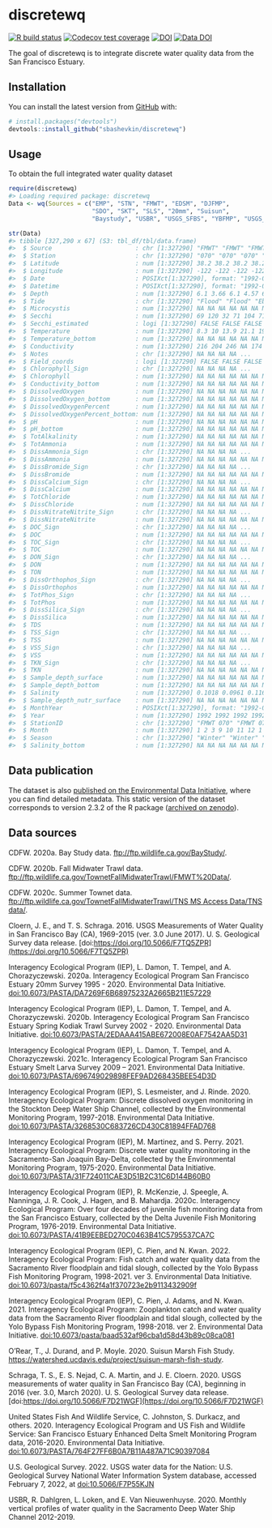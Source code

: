 
<!-- README.md is generated from README.Rmd. Please edit that file -->

# discretewq

<!-- badges: start -->

[![R build
status](https://github.com/sbashevkin/discretewq/workflows/R-CMD-check/badge.svg)](https://github.com/sbashevkin/discretewq/actions)
[![Codecov test
coverage](https://codecov.io/gh/sbashevkin/discretewq/branch/main/graph/badge.svg)](https://codecov.io/gh/sbashevkin/discretewq?branch=main)
[![DOI](https://zenodo.org/badge/309747392.svg)](https://zenodo.org/badge/latestdoi/309747392)
[![Data
DOI](https://img.shields.io/badge/Data%20publication%20DOI-10.6073/pasta/567ca1dce56cc819b1819117538bd718-blue.svg)](https://portal.edirepository.org/nis/mapbrowse?scope=edi&identifier=731)
<!-- badges: end -->

The goal of discretewq is to integrate discrete water quality data from
the San Francisco Estuary.

## Installation

You can install the latest version from [GitHub](https://github.com/)
with:

``` r
# install.packages("devtools")
devtools::install_github("sbashevkin/discretewq")
```

## Usage

To obtain the full integrated water quality dataset

``` r
require(discretewq)
#> Loading required package: discretewq
Data <- wq(Sources = c("EMP", "STN", "FMWT", "EDSM", "DJFMP",
                       "SDO", "SKT", "SLS", "20mm", "Suisun", 
                       "Baystudy", "USBR", "USGS_SFBS", "YBFMP", "USGS_CAWSC"))

str(Data)
#> tibble [327,290 x 67] (S3: tbl_df/tbl/data.frame)
#>  $ Source                       : chr [1:327290] "FMWT" "FMWT" "FMWT" "FMWT" ...
#>  $ Station                      : chr [1:327290] "070" "070" "070" "070" ...
#>  $ Latitude                     : num [1:327290] 38.2 38.2 38.2 38.2 38.2 ...
#>  $ Longitude                    : num [1:327290] -122 -122 -122 -122 -122 ...
#>  $ Date                         : POSIXct[1:327290], format: "1992-01-10" "1992-02-07" ...
#>  $ Datetime                     : POSIXct[1:327290], format: "1992-01-10 08:18:00" "1992-02-07 08:23:00" ...
#>  $ Depth                        : num [1:327290] 6.1 3.66 6.1 4.57 6.1 ...
#>  $ Tide                         : chr [1:327290] "Flood" "Flood" "Ebb" "Flood" ...
#>  $ Microcystis                  : num [1:327290] NA NA NA NA NA NA NA NA NA NA ...
#>  $ Secchi                       : num [1:327290] 69 120 32 71 104 71 15 16 9 70 ...
#>  $ Secchi_estimated             : logi [1:327290] FALSE FALSE FALSE FALSE FALSE FALSE ...
#>  $ Temperature                  : num [1:327290] 8.3 10 13.9 21.1 19.4 14.7 8.9 7.2 10.6 14.7 ...
#>  $ Temperature_bottom           : num [1:327290] NA NA NA NA NA NA NA NA NA NA ...
#>  $ Conductivity                 : num [1:327290] 216 204 246 NA 174 225 157 192 211 192 ...
#>  $ Notes                        : chr [1:327290] NA NA NA NA ...
#>  $ Field_coords                 : logi [1:327290] FALSE FALSE FALSE FALSE FALSE FALSE ...
#>  $ Chlorophyll_Sign             : chr [1:327290] NA NA NA NA ...
#>  $ Chlorophyll                  : num [1:327290] NA NA NA NA NA NA NA NA NA NA ...
#>  $ Conductivity_bottom          : num [1:327290] NA NA NA NA NA NA NA NA NA NA ...
#>  $ DissolvedOxygen              : num [1:327290] NA NA NA NA NA NA NA NA NA NA ...
#>  $ DissolvedOxygen_bottom       : num [1:327290] NA NA NA NA NA NA NA NA NA NA ...
#>  $ DissolvedOxygenPercent       : num [1:327290] NA NA NA NA NA NA NA NA NA NA ...
#>  $ DissolvedOxygenPercent_bottom: num [1:327290] NA NA NA NA NA NA NA NA NA NA ...
#>  $ pH                           : num [1:327290] NA NA NA NA NA NA NA NA NA NA ...
#>  $ pH_bottom                    : num [1:327290] NA NA NA NA NA NA NA NA NA NA ...
#>  $ TotAlkalinity                : num [1:327290] NA NA NA NA NA NA NA NA NA NA ...
#>  $ TotAmmonia                   : num [1:327290] NA NA NA NA NA NA NA NA NA NA ...
#>  $ DissAmmonia_Sign             : chr [1:327290] NA NA NA NA ...
#>  $ DissAmmonia                  : num [1:327290] NA NA NA NA NA NA NA NA NA NA ...
#>  $ DissBromide_Sign             : chr [1:327290] NA NA NA NA ...
#>  $ DissBromide                  : num [1:327290] NA NA NA NA NA NA NA NA NA NA ...
#>  $ DissCalcium_Sign             : chr [1:327290] NA NA NA NA ...
#>  $ DissCalcium                  : num [1:327290] NA NA NA NA NA NA NA NA NA NA ...
#>  $ TotChloride                  : num [1:327290] NA NA NA NA NA NA NA NA NA NA ...
#>  $ DissChloride                 : num [1:327290] NA NA NA NA NA NA NA NA NA NA ...
#>  $ DissNitrateNitrite_Sign      : chr [1:327290] NA NA NA NA ...
#>  $ DissNitrateNitrite           : num [1:327290] NA NA NA NA NA NA NA NA NA NA ...
#>  $ DOC_Sign                     : chr [1:327290] NA NA NA NA ...
#>  $ DOC                          : num [1:327290] NA NA NA NA NA NA NA NA NA NA ...
#>  $ TOC_Sign                     : chr [1:327290] NA NA NA NA ...
#>  $ TOC                          : num [1:327290] NA NA NA NA NA NA NA NA NA NA ...
#>  $ DON_Sign                     : chr [1:327290] NA NA NA NA ...
#>  $ DON                          : num [1:327290] NA NA NA NA NA NA NA NA NA NA ...
#>  $ TON                          : num [1:327290] NA NA NA NA NA NA NA NA NA NA ...
#>  $ DissOrthophos_Sign           : chr [1:327290] NA NA NA NA ...
#>  $ DissOrthophos                : num [1:327290] NA NA NA NA NA NA NA NA NA NA ...
#>  $ TotPhos_Sign                 : chr [1:327290] NA NA NA NA ...
#>  $ TotPhos                      : num [1:327290] NA NA NA NA NA NA NA NA NA NA ...
#>  $ DissSilica_Sign              : chr [1:327290] NA NA NA NA ...
#>  $ DissSilica                   : num [1:327290] NA NA NA NA NA NA NA NA NA NA ...
#>  $ TDS                          : num [1:327290] NA NA NA NA NA NA NA NA NA NA ...
#>  $ TSS_Sign                     : chr [1:327290] NA NA NA NA ...
#>  $ TSS                          : num [1:327290] NA NA NA NA NA NA NA NA NA NA ...
#>  $ VSS_Sign                     : chr [1:327290] NA NA NA NA ...
#>  $ VSS                          : num [1:327290] NA NA NA NA NA NA NA NA NA NA ...
#>  $ TKN_Sign                     : chr [1:327290] NA NA NA NA ...
#>  $ TKN                          : num [1:327290] NA NA NA NA NA NA NA NA NA NA ...
#>  $ Sample_depth_surface         : num [1:327290] NA NA NA NA NA NA NA NA NA NA ...
#>  $ Sample_depth_bottom          : num [1:327290] NA NA NA NA NA NA NA NA NA NA ...
#>  $ Salinity                     : num [1:327290] 0.1018 0.0961 0.1163 NA 0.0817 ...
#>  $ Sample_depth_nutr_surface    : num [1:327290] NA NA NA NA NA NA NA NA NA NA ...
#>  $ MonthYear                    : POSIXct[1:327290], format: "1992-01-01" "1992-02-01" ...
#>  $ Year                         : num [1:327290] 1992 1992 1992 1992 1992 ...
#>  $ StationID                    : chr [1:327290] "FMWT 070" "FMWT 070" "FMWT 070" "FMWT 070" ...
#>  $ Month                        : num [1:327290] 1 2 3 9 10 11 12 1 2 3 ...
#>  $ Season                       : chr [1:327290] "Winter" "Winter" "Spring" "Fall" ...
#>  $ Salinity_bottom              : num [1:327290] NA NA NA NA NA NA NA NA NA NA ...
```

## Data publication

The dataset is also [published on the Environmental Data
Initiative](https://portal.edirepository.org/nis/mapbrowse?scope=edi&identifier=731),
where you can find detailed metadata. This static version of the dataset
corresponds to version 2.3.2 of the R package ([archived on
zenodo](https://zenodo.org/record/6390964)).

## Data sources

CDFW. 2020a. Bay Study data. <ftp://ftp.wildlife.ca.gov/BayStudy/>.

CDFW. 2020b. Fall Midwater Trawl data.
<ftp://ftp.wildlife.ca.gov/TownetFallMidwaterTrawl/FMWT%20Data/>.

CDFW. 2020c. Summer Townet data.
[ftp://ftp.wildlife.ca.gov/TownetFallMidwaterTrawl/TNS MS Access
Data/TNS
data/](ftp://ftp.wildlife.ca.gov/TownetFallMidwaterTrawl/TNS%20MS%20Access%20Data/TNS%20data/).

Cloern, J. E., and T. S. Schraga. 2016. USGS Measurements of Water
Quality in San Francisco Bay (CA), 1969-2015 (ver. 3.0 June 2017). U. S.
Geological Survey data release.
[doi:https://doi.org/10.5066/F7TQ5ZPR](https://doi.org/10.5066/F7TQ5ZPR)

Interagency Ecological Program (IEP), L. Damon, T. Tempel, and A.
Chorazyczewski. 2020a. Interagency Ecological Program San Francisco
Estuary 20mm Survey 1995 - 2020. Environmental Data Initiative.
[doi:10.6073/PASTA/DA7269F6B68975232A2665B211E57229](https://portal.edirepository.org/nis/mapbrowse?scope=edi&identifier=535&revision=2)

Interagency Ecological Program (IEP), L. Damon, T. Tempel, and A.
Chorazyczewski. 2020b. Interagency Ecological Program San Francisco
Estuary Spring Kodiak Trawl Survey 2002 - 2020. Environmental Data
Initiative.
[doi:10.6073/PASTA/2EDAAA415ABE672008E0AF7542AA5D31](https://portal.edirepository.org/nis/mapbrowse?scope=edi&identifier=527&revision=2)

Interagency Ecological Program (IEP), L. Damon, T. Tempel, and A.
Chorazyczewski. 2021c. Interagency Ecological Program San Francisco
Estuary Smelt Larva Survey 2009 – 2021. Environmental Data Initiative.
[doi:10.6073/PASTA/696749029898FEF9AD268435BEE54D3D](https://portal.edirepository.org/nis/mapbrowse?scope=edi&identifier=534&revision=3)

Interagency Ecological Program (IEP), S. Lesmeister, and J. Rinde. 2020.
Interagency Ecological Program: Discrete dissolved oxygen monitoring in
the Stockton Deep Water Ship Channel, collected by the Environmental
Monitoring Program, 1997-2018. Environmental Data Initiative.
[doi:10.6073/PASTA/3268530C683726CD430C81894FFAD768](https://portal.edirepository.org/nis/mapbrowse?packageid=edi.276.2)

Interagency Ecological Program (IEP), M. Martinez, and S. Perry. 2021.
Interagency Ecological Program: Discrete water quality monitoring in the
Sacramento-San Joaquin Bay-Delta, collected by the Environmental
Monitoring Program, 1975-2020. Environmental Data Initiative.
[doi:10.6073/PASTA/31F724011CAE3D51B2C31C6D144B60B0](https://portal.edirepository.org/nis/mapbrowse?scope=edi&identifier=458&revision=4)

Interagency Ecological Program (IEP), R. McKenzie, J. Speegle, A.
Nanninga, J. R. Cook, J. Hagen, and B. Mahardja. 2020c. Interagency
Ecological Program: Over four decades of juvenile fish monitoring data
from the San Francisco Estuary, collected by the Delta Juvenile Fish
Monitoring Program, 1976-2019. Environmental Data Initiative.
[doi:10.6073/PASTA/41B9EEBED270C0463B41C5795537CA7C](https://portal.edirepository.org/nis/mapbrowse?packageid=edi.244.4)

Interagency Ecological Program (IEP), C. Pien, and N. Kwan. 2022.
Interagency Ecological Program: Fish catch and water quality data from
the Sacramento River floodplain and tidal slough, collected by the Yolo
Bypass Fish Monitoring Program, 1998-2021. ver 3. Environmental Data
Initiative.
[doi:10.6073/pasta/f5c4362f4a1f370723e2b9113432909f](https://portal.edirepository.org/nis/mapbrowse?packageid=edi.233.3)

Interagency Ecological Program (IEP), C. Pien, J. Adams, and N. Kwan.
2021. Interagency Ecological Program: Zooplankton catch and water
quality data from the Sacramento River floodplain and tidal slough,
collected by the Yolo Bypass Fish Monitoring Program, 1998-2018. ver 2.
Environmental Data Initiative.
[doi:10.6073/pasta/baad532af96cba1d58d43b89c08ca081](https://portal.edirepository.org/nis/mapbrowse?packageid=edi.494.2)

O’Rear, T., J. Durand, and P. Moyle. 2020. Suisun Marsh Fish Study.
<https://watershed.ucdavis.edu/project/suisun-marsh-fish-study>.

Schraga, T. S., E. S. Nejad, C. A. Martin, and J. E. Cloern. 2020. USGS
measurements of water quality in San Francisco Bay (CA), beginning in
2016 (ver. 3.0, March 2020). U. S. Geological Survey data release.
[doi:https://doi.org/10.5066/F7D21WGF](https://doi.org/10.5066/F7D21WGF)

United States Fish And Wildlife Service, C. Johnston, S. Durkacz, and
others. 2020. Interagency Ecological Program and US Fish and Wildlife
Service: San Francisco Estuary Enhanced Delta Smelt Monitoring Program
data, 2016-2020. Environmental Data Initiative.
[doi:10.6073/PASTA/764F27FF6B0A7B11A487A71C90397084](https://portal.edirepository.org/nis/mapbrowse?packageid=edi.415.3)

U.S. Geological Survey. 2022. USGS water data for the Nation: U.S.
Geological Survey National Water Information System database, accessed
February 7, 2022, at
[doi:10.5066/F7P55KJN](https://doi.org/10.5066/F7P55KJN)

USBR, R. Dahlgren, L. Loken, and E. Van Nieuwenhuyse. 2020. Monthly
vertical profiles of water quality in the Sacramento Deep Water Ship
Channel 2012-2019.
